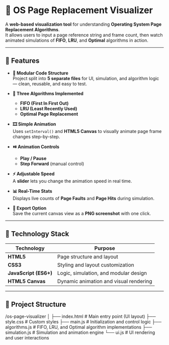 # 🧠 OS Page Replacement Visualizer

A **web-based visualization tool** for understanding **Operating System Page Replacement Algorithms**.  
It allows users to input a page reference string and frame count, then watch animated simulations of **FIFO**, **LRU**, and **Optimal** algorithms in action.

---

## 🚀 Features

- **🧩 Modular Code Structure**  
  Project split into **5 separate files** for UI, simulation, and algorithm logic — clean, reusable, and easy to test.

- **🔢 Three Algorithms Implemented**  
  - **FIFO (First In First Out)**  
  - **LRU (Least Recently Used)**  
  - **Optimal Page Replacement**

- **🎞️ Simple Animation**  
  Uses `setInterval()` and **HTML5 Canvas** to visually animate page frame changes step-by-step.

- **⏯️ Animation Controls**  
  - **Play / Pause**  
  - **Step Forward** (manual control)

- **⚡ Adjustable Speed**  
  A **slider** lets you change the animation speed in real time.

- **📊 Real-Time Stats**  
  Displays live counts of **Page Faults** and **Page Hits** during simulation.

- **📸 Export Option**  
  Save the current canvas view as a **PNG screenshot** with one click.

---

## 🧰 Technology Stack

| Technology | Purpose |
|-------------|----------|
| **HTML5** | Page structure and layout |
| **CSS3** | Styling and layout customization |
| **JavaScript (ES6+)** | Logic, simulation, and modular design |
| **HTML5 Canvas** | Dynamic animation and visual rendering |

---

## 📂 Project Structure

/os-page-visualizer
│
├── index.html # Main entry point (UI layout)
├── style.css # Custom styles
├── main.js # Initialization and control logic
├── algorithms.js # FIFO, LRU, and Optimal algorithm implementations
├── simulation.js # Simulation and animation engine
└── ui.js # UI rendering and user interactions

